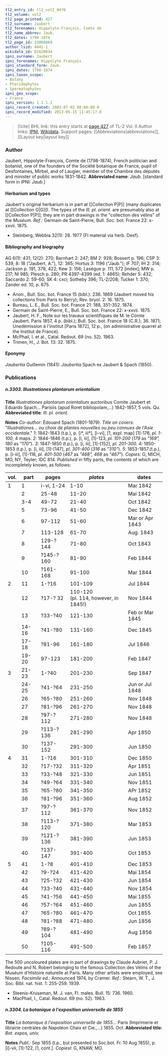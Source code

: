 ```yaml
---
tl2_entry_id: tl2_vol2_0476
tl2_volume: vol2
tl2_page_printed: 427
tl2_surname: Jaubert
tl2_forenames: Hippolyte-François, Comte de
tl2_name_abbrev: Jaub.
tl2_dates: 1798-1874
tl2_page_id: 33068669
author_lsid: 4441-1
wikidata_id: Q1620034
ipni_surname: Jaubert
ipni_forenames: Hippolyte François
ipni_standard_form: Jaub.
ipni_dates: 1798-1874
ipni_taxon_scope: 
- Botany
- Pteridophytes
- Spermatophytes
ipni_geo_scope: 
- France
ipni_version: 1.1.1.1
ipni_record_created: 2003-07-02 00:00:00.0
ipni_record_modified: 2013-05-15 11:45:17.0
---
```


> [!cite] BHL link: this entry starts at [page 427](https://www.biodiversitylibrary.org/page/33068669) of TL-2 Vol. II
> Author links: [IPNI](https://www.ipni.org/a/4441-1), [Wikidata](https://www.wikidata.org/wiki/Q1620034). Support pages: [[Abbreviations|abbreviations]], [[Layout key|layout key]]

### Author

Jaubert, Hippolyte-François, Comte de (1798-1874), French politician and botanist, one of the founders of the Société botanique de France, pupil of Desfontaines, Mirbel, and of Laugier, member of the Chambre des députés and minister of public works 1831-1842. 
**Abbreviated name**: *Jaub.* \[standard form in IPNI: *Jaub.*\]

#### Herbarium and types

Jaubert's original herbarium is in part at [[Collection P|P]] (many duplicates at [[Collection G|G]]). The types of the *Ill. pl. orient.* are presumably also at [[Collection P|P]]; they are in part drawings in the "collection des vélins" of the *Muséum*.
*Ref*.: Germain de Saint-Pierre, Bull. Soc. bot. France 22: x-xxvii. 1875.
- Steinberg, Webbia 32(1): 28. 1977 (FI material via herb. Desf).

#### Bibliography and biography

AG 6(1): 431, 12(2): 270; Barnhart 2: 247; BM 2: 928; Bossert p. 196; CSP 3: 539, 8: 18 ("Jaubert, A."), 12: 365; Hortus 3: 1196 ("Jaub."); IF 707; IH 2: 314; Jackson p. 191, 378, 422; Kew 3: 156; Laségue p. 111, 572 \[index\]; MW p. 217; Nl 985; Plesch p. 280; PR 4397-4399 (ed. 1: 4865); Rehder 5: 432; Saccardo 2: 59-60; SK 4: cxci; Sotheby 396; TL-2/208; Tucker 1: 370; Zander ed. 10, p. 675.
- Anon., Bull. Soc. bot. France 15 (bibl.): 236. 1869 (Jaubert moved his collections from Paris to Berry); Rev. bryol. 2: 16. 1875.
- Bureau, L. E., Bull. Soc. bot. France 21: 188, 351-352. 1874.
- Germain de Saint-Pierre, E., Bull. Soc. bot. France 22: x-xxvii. 1875.
- Jaubert, H. F., Note sur les travaux scientifiques de M. le Comte Jaubert. Paris 1857, 4 p. (bibl.); Bull. Soc. bot. France 18 (C.R.); 36. 1871; Unedémission à l'institut \[Paris 1872\], 12 p., (on administrative quarrel at the Institut de France).
- McPhail, I. et al., Catal. Redout. 69 (no. 52). 1963.
- Trimen, H., J. Bot. 13: 32. 1875.

#### Eponymy

*Jaubertia* Guillemin (1841): *Jaubertia* Spach ex Jaubert & Spach (1850).

### Publications

##### n.3303. Illustrationes plantarum orientalium

**Title**
*Illustrationes plantarum orientalium* auctoribus Comite Jaubert et Eduardo Spach... Parisiis (apud Roret bibliopolam,...) 1842-1857, 5 vols. Qu.
**Abbreviated title**: *Ill. pl. orient.*

**Notes**
*Co-author*: Édouard Spach (1801-1879).
*Title on covers*: "*Illustrationes... ou choix de plantes nouvelles ou peu connues de l'Asie occidentale*."
*1*: 1842-1843 (t.p.), p. \[i\*, iii\*\], \[i-vi\], \[1, expl. map\] \[1\]-176, *pl. 1-100*, 4 maps.
*2*: 1844-1846 (t.p.), p. \[i, iii\], \[1\]-123, *pl. 101-200* (*179* as *"169", 180* as *"170"*).
*3*: 1847-1850 (t.p.), p. \[i, iii\], \[1\]-\[152\], *pl. 201-300.*
*4*: 1850-1853 (t.p.), p. \[i, iii\], \[1\]-\[147\], *pl. 301-400* (*316* as *"310"*).
*5*: 1853-1857.(t.p.), p. \[i-iii\], \[1\]-116, *pl. 401-500* (*467* as *"468", 468* as *"467"*).
*Copies*: G, MICH, MO, NY, Teyler; IDC 814.
*Published* in fifty parts, the contents of which are incompletely known, as follows:

|vol.	|part	|pages	|*plates*	|dates|
|---	|---	|---	|---	|---	|
|1	|1	|i-vi, 1-24	|1-10	|Mar 1842|
|	|2	|25-48	|11-20	|Mai 1842|
|	|3-4	|49-72	|21-40	|Oct 1842|
|	|5	|73-96	|41-50	|Dec 1842|
|	|6	|97-112	|51-60	|Mar or Apr 1843|
|	|7	|113-128	|61-70	|Aug. 1843|
|	|8	|129-?144	|71-80	|Oct 1843|
|	|9	|?145-?160	|81-90	|Feb 1844|
|	|10	|?161-168	|91-100	|Mar 1844|
|2	|11	|1-?16	|101-109	|Jul 1844|
|	|12	|?17-? 32	|110-120<br/>(pl. 114, however, in 1845!)	|Nov 1844|
|	|13	|?33-?40	|121-130	|Feb or Mar 1845|
|	|14-16	|?41-?80	|131-160	|Dec 1845|
|	|17-18	|?81-96	|161-180	|Jul 1846|
|	|19-20	|97-123	|181-200	|Feb 1847|
|3	|21-23	|1-?40	|201-230	|Sep 1847|
|	|24-25	|?41-?64	|231-250	|Jun or Jul 1848|
|	|26	|?65-?80	|251-260	|Nov 1848|
|	|27	|?81-?96	|261-270	|Nov 1848|
|	|28	|?97-?112	|271-280	|Nov 1848|
|	|29	|?113-?136	|281-290	|Apr 1850|
|	|30	|?137-152	|291-300	|Jun 1850|
|4	|31	|1-?16	|301-310	|Dec 1850|
|	|32	|?17-?32	|311-320	|Apr 1851|
|	|33	|?33-?48	|321-330	|Jun 1851|
|	|34	|?49-?64	|331-340	|Nov 1851|
|	|35	|?65-?80	|341-350	|APr 1852|
|	|36	|?81-?96	|351-360	|Aug 1852|
|	|37	|?97-?112	|361-370	|Nov 1852|
|	|38	|?113-?120	|371-380	|Mar 1853|
|	|39	|?121-?136	|381-390	|Jun 1853|
|	|40	|?137-147	|391-400	|Oct 1853|
|5	|41	|1-?8	|401-410	|Dec 1853|
|	|42	|?9-?24	|411-420	|Mai 1854|
|	|43	|?25-?32	|421-430	|Jun 1854|
|	|44	|?33-?40	|431-440	|Nov 1854|
|	|45	|?41-?56	|441-450	|Mai 1855|
|	|46	|?57-?64	|451-460	|Jun 1855|
|	|47	|?65-?80	|461-470	|Oct 1855|
|	|48	|?81-?88	|471-480	|Jun 1856|
|	|49	|?89-?104	|481-490	|Aug 1856|
|	|50	|?105-116	|491-500	|Feb 1857|

The 500 uncoloured plates are in part of drawings by Claude Aubriet, P. J. Redoute and N.
Robert belonging to the famous Collection des Vélins of the Muséum d'Histoire naturelle at Paris. Many other artists were employed, see Nissen.
*Facsimile ed*.: Announced 1974, by Cramer.
*Ref*.: Stearn, W. T., J. Soc. Bibl. nat. hist. 1: 255-259. 1939.
- Steenis-Kruseman, M. J. van, Fl. males. Bull. 15: 736. 1960.
- MacPhail, I., Catal. Redout. 69 (no. 52). 1963.

##### n.3304. La botanique à l'exposition universelle de 1855

**Title**
*La botanique à l'exposition universelle de 1855*... Paris (Imprimerie et librairie centrales de Napoléon Chaix et Cie.,...) 1855. Oct.
**Abbreviated title**: *Bot. expos, univ.*

**Notes**
*Publ*.: Sep 1855 (t.p., but presented to Soc.bot. Fr. 10 Aug 1855), p. \[i\]-vii, \[1\]-122, \[1, cont.\]. *Copiesl*: G, KNAW, MO.


